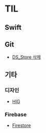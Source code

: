 # TIL
## Swift


## Git
- [DS_Store 삭제](https://github.com/RapidSloth/TIL/blob/main/Git/DSStore.md)


## 기타

### 디자인
- [HIG](https://github.com/RapidSloth/TIL/blob/main/Design/HIG.md)

### Firebase
- [Firestore](https://github.com/RapidSloth/TIL/blob/main/Firebase/Firestore.md)
